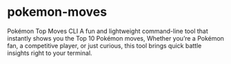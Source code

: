 # pokemon-moves
Pokémon Top Moves CLI A fun and lightweight command-line tool that instantly shows you the Top 10 Pokémon moves, Whether you’re a Pokémon fan, a competitive player, or just curious, this tool brings quick battle insights right to your terminal.
